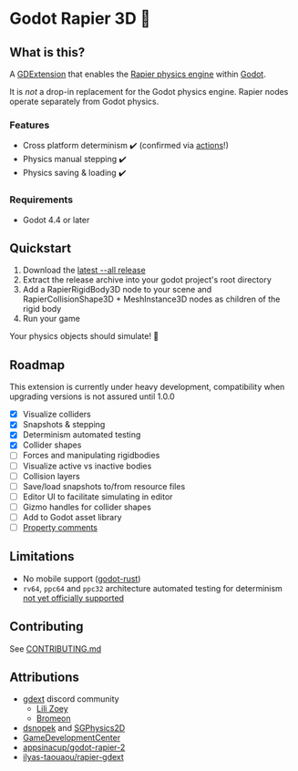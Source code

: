 # Godot Rapier 3D 🤺

## What is this?

A [GDExtension][gdext-link] that enables the [Rapier physics engine][rapier-link] within [Godot][godot-link].

It is _not_ a drop-in replacement for the Godot physics engine. Rapier nodes operate separately from Godot physics.

### Features

- Cross platform determinism ✔️ (confirmed via [actions](https://github.com/deltasiege/godot-rapier-3d/actions/workflows/build-and-test.yml)!)
- Physics manual stepping ✔️
- Physics saving & loading ✔️

### Requirements

- Godot 4.4 or later

## Quickstart

1. Download the [latest --all release](https://github.com/deltasiege/godot-rapier-3d/releases/latest)
1. Extract the release archive into your godot project's root directory
1. Add a RapierRigidBody3D node to your scene and RapierCollisionShape3D + MeshInstance3D nodes as children of the rigid body
1. Run your game

Your physics objects should simulate! 🎉

## Roadmap

This extension is currently under heavy development, compatibility when upgrading versions is not assured until 1.0.0

- [x] Visualize colliders
- [x] Snapshots & stepping
- [x] Determinism automated testing
- [x] Collider shapes
- [ ] Forces and manipulating rigidbodies
- [ ] Visualize active vs inactive bodies
- [ ] Collision layers
- [ ] Save/load snapshots to/from resource files
- [ ] Editor UI to facilitate simulating in editor
- [ ] Gizmo handles for collider shapes
- [ ] Add to Godot asset library
- [ ] [Property comments](https://github.com/godot-rust/gdext/issues/178)

## Limitations

- No mobile support ([godot-rust](https://github.com/godot-rust/gdext/issues/24))
- `rv64`, `ppc64` and `ppc32` architecture automated testing for determinism [not yet officially supported](https://github.com/godotengine/godot-proposals/issues/3374#issuecomment-2142165372)

## Contributing

See [CONTRIBUTING.md](CONTRIBUTING.md)

## Attributions

- [gdext](https://github.com/godot-rust/gdext) discord community
  - [Lili Zoey](https://github.com/lilizoey)
  - [Bromeon](https://github.com/Bromeon)
- [dsnopek](https://github.com/dsnopek) and [SGPhysics2D](https://www.snopekgames.com/tutorial/2021/getting-started-sg-physics-2d-and-deterministic-physics-godot)
- [GameDevelopmentCenter](https://www.youtube.com/c/GameDevelopmentCenter)
- [appsinacup/godot-rapier-2](https://github.com/appsinacup/godot-rapier-2d)
- [ilyas-taouaou/rapier-gdext](https://github.com/ilyas-taouaou/rapier-gdext)

[rapier-link]: https://rapier.rs/
[godot-link]: https://godotengine.org/
[gdext-link]: https://docs.godotengine.org/en/stable/tutorials/scripting/gdextension/what_is_gdextension.html
